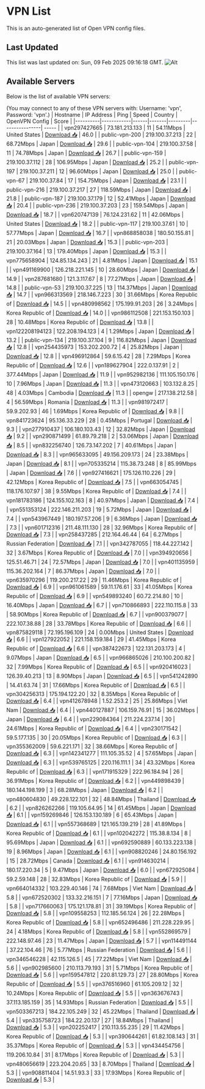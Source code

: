 # VPN List

This is an auto-generated list of Open VPN config files.

## Last Updated

This list was last updated on: Sun, 09 Feb 2025 09:16:18 GMT.
![Alt](https://repobeats.axiom.co/api/embed/186b98318ef1479477931607c1ad7d823f12451f.svg "Repobeats analytics image")

## Available Servers

Below is the list of available VPN servers:

(You may connect to any of these VPN servers with: Username: 'vpn', Password: 'vpn'.)
| Hostname | IP Address | Ping | Speed | Country | OpenVPN Config | Score |
|----------|------------|------|-------|---------|----------------| ----- |
| vpn297427665 | 73.181.213.133 | 11 | 54.11Mbps | United States | [Download 📥](./configs/server_0_US.ovpn) | 46.0 |
| public-vpn-200 | 219.100.37.213 | 22 | 68.72Mbps | Japan | [Download 📥](./configs/server_1_JP.ovpn) | 29.6 |
| public-vpn-104 | 219.100.37.58 | 11 | 74.78Mbps | Japan | [Download 📥](./configs/server_2_JP.ovpn) | 26.7 |
| public-vpn-159 | 219.100.37.112 | 28 | 106.95Mbps | Japan | [Download 📥](./configs/server_3_JP.ovpn) | 25.2 |
| public-vpn-197 | 219.100.37.211 | 12 | 96.60Mbps | Japan | [Download 📥](./configs/server_4_JP.ovpn) | 25.0 |
| public-vpn-67 | 219.100.37.84 | 17 | 154.75Mbps | Japan | [Download 📥](./configs/server_5_JP.ovpn) | 23.1 |
| public-vpn-216 | 219.100.37.217 | 27 | 118.59Mbps | Japan | [Download 📥](./configs/server_6_JP.ovpn) | 21.8 |
| public-vpn-187 | 219.100.37.179 | 12 | 52.41Mbps | Japan | [Download 📥](./configs/server_7_JP.ovpn) | 20.4 |
| public-vpn-236 | 219.100.37.203 | 23 | 159.54Mbps | Japan | [Download 📥](./configs/server_8_JP.ovpn) | 18.7 |
| vpn620747139 | 76.124.231.62 | 11 | 42.06Mbps | United States | [Download 📥](./configs/server_9_US.ovpn) | 18.2 |
| public-vpn-117 | 219.100.37.61 | 10 | 57.77Mbps | Japan | [Download 📥](./configs/server_10_JP.ovpn) | 16.7 |
| vpn868858038 | 180.50.155.81 | 21 | 20.03Mbps | Japan | [Download 📥](./configs/server_11_JP.ovpn) | 15.3 |
| public-vpn-203 | 219.100.37.164 | 13 | 179.40Mbps | Japan | [Download 📥](./configs/server_12_JP.ovpn) | 15.3 |
| vpn775658904 | 124.85.134.243 | 21 | 4.81Mbps | Japan | [Download 📥](./configs/server_13_JP.ovpn) | 15.1 |
| vpn491169900 | 126.218.221.145 | 10 | 28.60Mbps | Japan | [Download 📥](./configs/server_14_JP.ovpn) | 14.9 |
| vpn287681680 | 121.3.117.67 | 8 | 77.27Mbps | Japan | [Download 📥](./configs/server_15_JP.ovpn) | 14.8 |
| public-vpn-53 | 219.100.37.225 | 13 | 114.37Mbps | Japan | [Download 📥](./configs/server_16_JP.ovpn) | 14.7 |
| vpn966313569 | 218.146.7.223 | 30 | 31.66Mbps | Korea Republic of | [Download 📥](./configs/server_17_KR.ovpn) | 14.5 |
| vpn480998562 | 175.199.91.203 | 26 | 3.24Mbps | Korea Republic of | [Download 📥](./configs/server_18_KR.ovpn) | 14.0 |
| vpn986112508 | 221.153.150.103 | 28 | 10.48Mbps | Korea Republic of | [Download 📥](./configs/server_19_KR.ovpn) | 13.8 |
| vpn122208194123 | 122.208.194.123 | 4 | 1.29Mbps | Japan | [Download 📥](./configs/server_20_JP.ovpn) | 13.2 |
| public-vpn-134 | 219.100.37.104 | 9 | 116.82Mbps | Japan | [Download 📥](./configs/server_21_JP.ovpn) | 12.8 |
| vpn254435973 | 153.202.200.72 | 4 | 25.82Mbps | Japan | [Download 📥](./configs/server_22_JP.ovpn) | 12.8 |
| vpn496912864 | 59.6.15.42 | 28 | 7.29Mbps | Korea Republic of | [Download 📥](./configs/server_23_KR.ovpn) | 12.6 |
| vpn189627904 | 222.0.137.91 | 2 | 377.44Mbps | Japan | [Download 📥](./configs/server_24_JP.ovpn) | 11.9 |
| vpn952982136 | 111.105.150.176 | 10 | 7.96Mbps | Japan | [Download 📥](./configs/server_25_JP.ovpn) | 11.3 |
| vpn473120663 | 103.132.8.25 | 48 | 4.03Mbps | Cambodia | [Download 📥](./configs/server_26_KH.ovpn) | 11.3 |
| opengw | 217.138.212.58 | 4 | 56.59Mbps | Romania | [Download 📥](./configs/server_27_RO.ovpn) | 11.3 |
| vpn981972417 | 59.9.202.93 | 46 | 1.69Mbps | Korea Republic of | [Download 📥](./configs/server_28_KR.ovpn) | 9.8 |
| vpn841723624 | 95.136.33.229 | 28 | 0.45Mbps | Portugal | [Download 📥](./configs/server_29_PT.ovpn) | 9.3 |
| vpn277910437 | 106.180.103.43 | 12 | 32.82Mbps | Japan | [Download 📥](./configs/server_30_JP.ovpn) | 9.2 |
| vpn290871499 | 61.89.79.218 | 2 | 53.06Mbps | Japan | [Download 📥](./configs/server_31_JP.ovpn) | 8.5 |
| vpn832256740 | 126.73.147.202 | 7 | 40.61Mbps | Japan | [Download 📥](./configs/server_32_JP.ovpn) | 8.3 |
| vpn965633095 | 49.156.209.173 | 24 | 23.38Mbps | Japan | [Download 📥](./configs/server_33_JP.ovpn) | 8.1 |
| vpn705335214 | 115.38.73.248 | 8 | 85.99Mbps | Japan | [Download 📥](./configs/server_34_JP.ovpn) | 7.6 |
| vpn927416621 | 175.126.110.226 | 29 | 42.12Mbps | Korea Republic of | [Download 📥](./configs/server_35_KR.ovpn) | 7.5 |
| vpn663054745 | 118.176.107.97 | 38 | 9.55Mbps | Korea Republic of | [Download 📥](./configs/server_36_KR.ovpn) | 7.4 |
| vpn181783186 | 124.155.102.163 | 8 | 40.97Mbps | Japan | [Download 📥](./configs/server_37_JP.ovpn) | 7.4 |
| vpn551353124 | 222.146.211.203 | 19 | 5.72Mbps | Japan | [Download 📥](./configs/server_38_JP.ovpn) | 7.4 |
| vpn543967449 | 180.197.57.206 | 9 | 6.36Mbps | Japan | [Download 📥](./configs/server_39_JP.ovpn) | 7.3 |
| vpn601712316 | 211.48.111.130 | 28 | 32.96Mbps | Korea Republic of | [Download 📥](./configs/server_40_KR.ovpn) | 7.3 |
| vpn258437285 | 212.164.46.44 | 64 | 6.27Mbps | Russian Federation | [Download 📥](./configs/server_41_RU.ovpn) | 7.1 |
| vpn342787055 | 118.44.227.142 | 32 | 3.67Mbps | Korea Republic of | [Download 📥](./configs/server_42_KR.ovpn) | 7.0 |
| vpn394920656 | 125.51.46.71 | 24 | 72.57Mbps | Japan | [Download 📥](./configs/server_43_JP.ovpn) | 7.0 |
| vpn401135959 | 115.36.202.164 | 7 | 86.37Mbps | Japan | [Download 📥](./configs/server_44_JP.ovpn) | 7.0 |
| vpn635970296 | 119.200.217.22 | 29 | 11.46Mbps | Korea Republic of | [Download 📥](./configs/server_45_KR.ovpn) | 6.9 |
| vpn961061589 | 59.11.176.61 | 33 | 41.05Mbps | Korea Republic of | [Download 📥](./configs/server_46_KR.ovpn) | 6.9 |
| vpn549893240 | 60.72.214.80 | 10 | 16.40Mbps | Japan | [Download 📥](./configs/server_47_JP.ovpn) | 6.7 |
| vpn710866893 | 222.110.115.8 | 33 | 58.90Mbps | Korea Republic of | [Download 📥](./configs/server_48_KR.ovpn) | 6.7 |
| vpn900379077 | 222.107.38.88 | 28 | 33.78Mbps | Korea Republic of | [Download 📥](./configs/server_49_KR.ovpn) | 6.6 |
| vpn875829118 | 72.195.196.109 | 24 | 0.00Mbps | United States | [Download 📥](./configs/server_50_US.ovpn) | 6.6 |
| vpn127922052 | 221.158.159.184 | 29 | 41.45Mbps | Korea Republic of | [Download 📥](./configs/server_51_KR.ovpn) | 6.6 |
| vpn387422673 | 122.131.203.173 | 4 | 9.07Mbps | Japan | [Download 📥](./configs/server_52_JP.ovpn) | 6.5 |
| vpn966865026 | 210.100.200.82 | 32 | 7.99Mbps | Korea Republic of | [Download 📥](./configs/server_53_KR.ovpn) | 6.5 |
| vpn920416023 | 126.39.40.213 | 13 | 8.90Mbps | Japan | [Download 📥](./configs/server_54_JP.ovpn) | 6.5 |
| vpn541242890 | 14.41.63.74 | 31 | 17.66Mbps | Korea Republic of | [Download 📥](./configs/server_55_KR.ovpn) | 6.5 |
| vpn304256313 | 175.194.122.20 | 32 | 8.35Mbps | Korea Republic of | [Download 📥](./configs/server_56_KR.ovpn) | 6.4 |
| vpn412678948 | 1.52.253.2 | 25 | 25.86Mbps | Viet Nam | [Download 📥](./configs/server_57_VN.ovpn) | 6.4 |
| vpn440127887 | 106.159.76.91 | 15 | 36.02Mbps | Japan | [Download 📥](./configs/server_58_JP.ovpn) | 6.4 |
| vpn229084364 | 211.224.237.14 | 30 | 24.61Mbps | Korea Republic of | [Download 📥](./configs/server_59_KR.ovpn) | 6.4 |
| vpn230171542 | 59.5.177.135 | 30 | 20.05Mbps | Korea Republic of | [Download 📥](./configs/server_60_KR.ovpn) | 6.3 |
| vpn355362009 | 59.6.221.171 | 32 | 38.66Mbps | Korea Republic of | [Download 📥](./configs/server_61_KR.ovpn) | 6.3 |
| vpn142341277 | 111.105.35.52 | 4 | 57.65Mbps | Japan | [Download 📥](./configs/server_62_JP.ovpn) | 6.3 |
| vpn539765125 | 220.116.111.1 | 34 | 43.32Mbps | Korea Republic of | [Download 📥](./configs/server_63_KR.ovpn) | 6.3 |
| vpn171915329 | 222.96.184.94 | 26 | 36.91Mbps | Korea Republic of | [Download 📥](./configs/server_64_KR.ovpn) | 6.2 |
| vpn449898439 | 180.144.198.199 | 3 | 68.28Mbps | Japan | [Download 📥](./configs/server_65_JP.ovpn) | 6.2 |
| vpn480604830 | 49.228.122.101 | 32 | 48.84Mbps | Thailand | [Download 📥](./configs/server_66_TH.ovpn) | 6.2 |
| vpn826262266 | 119.105.64.95 | 14 | 61.45Mbps | Japan | [Download 📥](./configs/server_67_JP.ovpn) | 6.1 |
| vpn159269846 | 126.153.130.189 | 6 | 65.43Mbps | Japan | [Download 📥](./configs/server_68_JP.ovpn) | 6.1 |
| vpn557368689 | 121.165.139.219 | 28 | 41.89Mbps | Korea Republic of | [Download 📥](./configs/server_69_KR.ovpn) | 6.1 |
| vpn102042272 | 115.38.8.134 | 8 | 95.69Mbps | Japan | [Download 📥](./configs/server_70_JP.ovpn) | 6.1 |
| vpn692590889 | 60.133.223.138 | 19 | 8.96Mbps | Japan | [Download 📥](./configs/server_71_JP.ovpn) | 6.1 |
| vpn908820246 | 24.80.156.192 | 15 | 28.72Mbps | Canada | [Download 📥](./configs/server_72_CA.ovpn) | 6.1 |
| vpn914630214 | 180.17.220.34 | 5 | 9.47Mbps | Japan | [Download 📥](./configs/server_73_JP.ovpn) | 6.0 |
| vpn672925084 | 59.2.59.148 | 28 | 32.83Mbps | Korea Republic of | [Download 📥](./configs/server_74_KR.ovpn) | 5.9 |
| vpn664014332 | 103.229.40.146 | 74 | 7.68Mbps | Viet Nam | [Download 📥](./configs/server_75_VN.ovpn) | 5.8 |
| vpn672520302 | 133.32.216.151 | 7 | 77.16Mbps | Japan | [Download 📥](./configs/server_76_JP.ovpn) | 5.8 |
| vpn717660063 | 175.121.178.81 | 31 | 39.19Mbps | Korea Republic of | [Download 📥](./configs/server_77_KR.ovpn) | 5.8 |
| vpn109558253 | 112.185.56.124 | 26 | 22.28Mbps | Korea Republic of | [Download 📥](./configs/server_78_KR.ovpn) | 5.8 |
| vpn652496486 | 211.228.229.95 | 24 | 4.18Mbps | Korea Republic of | [Download 📥](./configs/server_79_KR.ovpn) | 5.8 |
| vpn552869579 | 222.148.97.46 | 23 | 11.47Mbps | Japan | [Download 📥](./configs/server_80_JP.ovpn) | 5.7 |
| vpn114491144 | 37.22.104.46 | 76 | 5.77Mbps | Russian Federation | [Download 📥](./configs/server_81_RU.ovpn) | 5.6 |
| vpn346546228 | 42.115.126.5 | 45 | 77.22Mbps | Viet Nam | [Download 📥](./configs/server_82_VN.ovpn) | 5.6 |
| vpn902985600 | 210.113.79.193 | 31 | 5.71Mbps | Korea Republic of | [Download 📥](./configs/server_83_KR.ovpn) | 5.6 |
| vpn159547812 | 220.81.129.73 | 27 | 28.80Mbps | Korea Republic of | [Download 📥](./configs/server_84_KR.ovpn) | 5.5 |
| vpn376516960 | 61.105.209.12 | 32 | 10.24Mbps | Korea Republic of | [Download 📥](./configs/server_85_KR.ovpn) | 5.5 |
| vpn363676743 | 37.113.185.159 | 35 | 14.93Mbps | Russian Federation | [Download 📥](./configs/server_86_RU.ovpn) | 5.5 |
| vpn503367213 | 184.22.105.249 | 32 | 45.22Mbps | Thailand | [Download 📥](./configs/server_87_TH.ovpn) | 5.4 |
| vpn335758723 | 184.22.20.137 | 27 | 18.84Mbps | Thailand | [Download 📥](./configs/server_88_TH.ovpn) | 5.3 |
| vpn202252417 | 210.113.55.235 | 29 | 11.42Mbps | Korea Republic of | [Download 📥](./configs/server_89_KR.ovpn) | 5.3 |
| vpn390644261 | 61.82.108.143 | 31 | 35.37Mbps | Korea Republic of | [Download 📥](./configs/server_90_KR.ovpn) | 5.3 |
| vpn434454756 | 119.206.10.84 | 31 | 8.17Mbps | Korea Republic of | [Download 📥](./configs/server_91_KR.ovpn) | 5.3 |
| vpn480656619 | 223.204.20.65 | 33 | 8.70Mbps | Thailand | [Download 📥](./configs/server_92_TH.ovpn) | 5.3 |
| vpn908811404 | 14.51.93.3 | 33 | 17.93Mbps | Korea Republic of | [Download 📥](./configs/server_93_KR.ovpn) | 5.3 |
